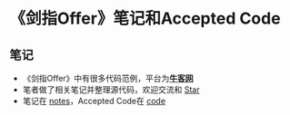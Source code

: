 
# 《剑指Offer》笔记和Accepted Code


## 笔记

- 《剑指Offer》中有很多代码范例，平台为[**牛客网**](https://www.nowcoder.com/)
- 笔者做了相关笔记并整理源代码，欢迎交流和 [Star](https://github.com/zhning12/Coding-Interviews)
- 笔记在 [notes](https://github.com/zhning12/Coding-Interviews/blob/master/notes)，Accepted Code在 [code](https://github.com/zhning12/Coding-Interviews/blob/master/code)
